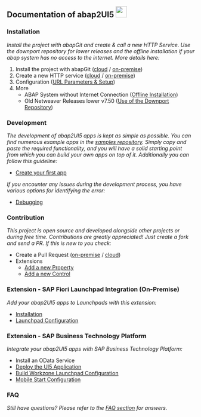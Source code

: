 ## Documentation of abap2UI5 <img src="https://github.com/abap2UI5/abap2UI5/assets/102328295/52ac0bb6-a219-4e9d-9e4f-62698dab3063" width="30">

### Installation
_Install the project with abapGit and create & call a new HTTP Service. Use the downport repository for lower releases and the offline installation if your abap system has no access to the internet. More details here:_
1. Install the project with abapGit ([cloud](https://github.com/abap2UI5/abap2UI5-documentation/blob/main/docs/01_installation/install_cloud.md) / [on-premise](https://github.com/abap2UI5/abap2UI5-documentation/tree/main/docs/01_installation))
2. Create a new HTTP service ([cloud](https://github.com/abap2UI5/abap2UI5-documentation/blob/main/docs/01_installation/create_http_cloud.md) / [on-premise](https://github.com/abap2UI5/abap2UI5-documentation/blob/main/docs/01_installation/create_http_on_prem.md))
3. Configuration ([URL Parameters & Setup](https://github.com/abap2UI5/abap2UI5-documentation/blob/main/docs/01_installation/configuration.md))
4. More
    - ABAP System without Internet Connection ([Offline Installation](https://github.com/abap2UI5/abap2UI5-documentation/blob/main/docs/01_installation/install_on_prem_offline.md))
    - Old Netweaver Releases lower v7.50 ([Use of the Downport Repository](https://github.com/abap2UI5/abap2UI5-documentation/tree/main/docs/01_installation))

### Development
_The development of abap2UI5 apps is kept as simple as possible. You can find numerous example apps in the [samples repository](https://github.com/abap2UI5/abap2UI5-samples). Simply copy and paste the required functionality, and you will have a solid starting point from which you can build your own apps on top of it. Additionally you can follow this guideline:_
* [Create your first app](https://github.com/abap2UI5/abap2UI5-documentation/blob/main/docs/02_development/first_app.md)

_If you encounter any issues during the development process, you have various options for identifying the error:_
* [Debugging](https://github.com/abap2UI5/abap2UI5-documentation/blob/main/docs/02_development/debugging.md)

### Contribution
_This project is open source and developed alongside other projects or during free time. Contributions are greatly appreciated! Just create a fork and send a PR. If this is new to you check:_
* Create a Pull Request ([on-premise](https://github.com/abap2UI5/abap2UI5-documentation/blob/main/docs/21_contribution/pr_onprem) / [cloud](https://github.com/abap2UI5/abap2UI5-documentation/blob/main/docs/21_contribution/pr_cloud.md))
* Extensions
    - [Add a new Property](https://github.com/abap2UI5/abap2UI5-documentation/blob/main/docs/21_contribution/property.md)
    - [Add a new Control](https://github.com/abap2UI5/abap2UI5-documentation/blob/main/docs/21_contribution/control.md)

### Extension - SAP Fiori Launchpad Integration (On-Premise)
_Add your abap2UI5 apps to Launchpads with this extension:_
* [Installation](https://github.com/abap2UI5/abap2UI5-documentation/blob/main/docs/ext-fiori_launchpad_integration/installation.md)
* [Launchpad Configuration](https://github.com/abap2UI5/abap2UI5-documentation/blob/main/docs/ext-fiori_launchpad_integration/launchpad_setup.md)

### Extension - SAP Business Technology Platform
_Integrate your abap2UI5 apps with SAP Business Technology Platform:_
* Install an OData Service
* [Deploy the UI5 Application](https://github.com/abap2UI5/abap2UI5-documentation/blob/main/docs/ext-business_technology_platform/03_app_deployment.md)
* [Build Workzone Launchpad Configuration](https://github.com/abap2UI5/abap2UI5-documentation/blob/main/docs/ext-business_technology_platform/04_build_workzone_configuration.md)
* [Mobile Start Configuration](https://github.com/abap2UI5/abap2UI5-documentation/blob/main/docs/ext-business_technology_platform/05_mobile_start_configuration.md)
### FAQ
_Still have questions? Please refer to the [FAQ section](https://github.com/abap2UI5/abap2UI5/blob/main/docs/faq.md) for answers._

